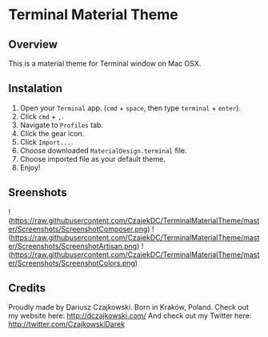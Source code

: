 # Terminal Material Theme
## Overview
This is a material theme for Terminal window on Mac OSX.

## Instalation
1. Open your `Terminal` app. (`cmd` + `space`, then type `terminal` + `enter`).
2. Click `cmd` + `,`.
3. Navigate to `Profiles` tab.
4. Click the gear icon.
5. Click `Import...`.
6. Choose downloaded `MaterialDesign.terminal` file.
7. Choose imported file as your default theme.
8. Enjoy!

## Sreenshots
!(https://raw.githubusercontent.com/CzajekDC/TerminalMaterialTheme/master/Screenshots/ScreenshotComposer.png)
!(https://raw.githubusercontent.com/CzajekDC/TerminalMaterialTheme/master/Screenshots/ScreenshotArtisan.png)
!(https://raw.githubusercontent.com/CzajekDC/TerminalMaterialTheme/master/Screenshots/ScreenshotColors.png)

## Credits
Proudly made by Dariusz Czajkowski. Born in Kraków, Poland.
Check out my website here: http://dczajkowski.com/
And check out my Twitter here: http://twitter.com/CzajkowskiDarek
